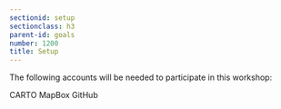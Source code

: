 ```yaml
---
sectionid: setup
sectionclass: h3
parent-id: goals
number: 1200
title: Setup
---
```

The following accounts will be needed to participate in this workshop:

CARTO
MapBox
GitHub